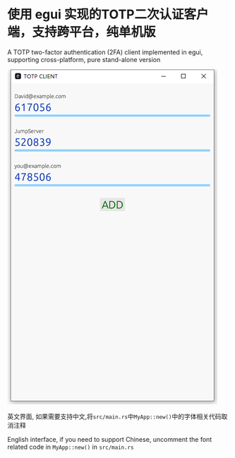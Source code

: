 # 使用 egui 实现的TOTP二次认证客户端，支持跨平台，纯单机版
A TOTP two-factor authentication (2FA) client implemented in egui, supporting cross-platform, pure stand-alone version

<img src="./media/img.png"  alt="screenshot" />


英文界面, 如果需要支持中文,将`src/main.rs`中`MyApp::new()`中的字体相关代码取消注释

English interface, if you need to support Chinese, uncomment the font related code in `MyApp::new()` in `src/main.rs`
